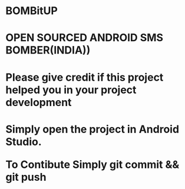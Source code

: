 <h1>BOMBitUP<h2>
<h1>OPEN SOURCED ANDROID SMS BOMBER(INDIA))<h1>
<h1>Please give credit if this project helped you in your project development<h1>
<p>Simply open the project in Android Studio.</p>
<p>To Contibute Simply git commit && git push</p> 
